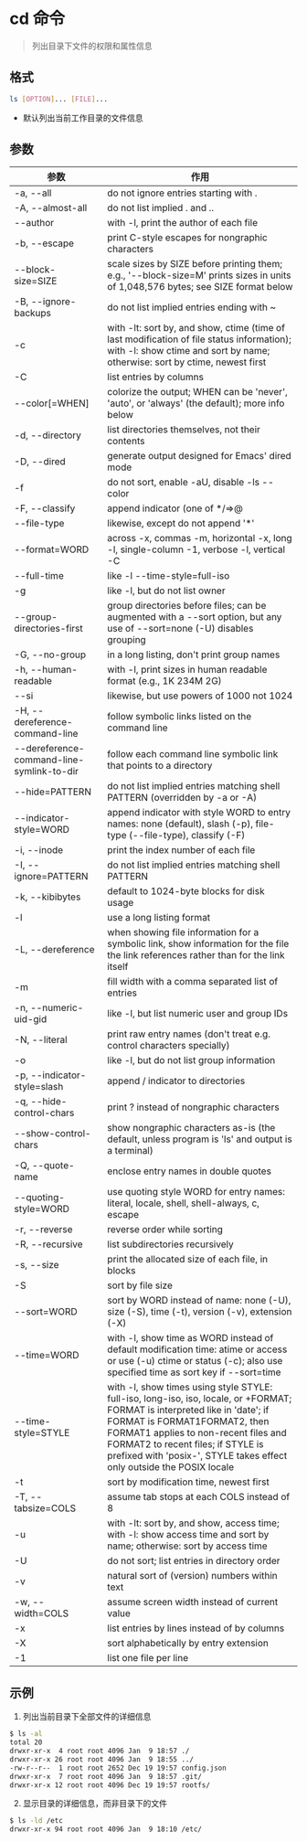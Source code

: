 # cd 命令

> 列出目录下文件的权限和属性信息

## 格式

```bash
ls [OPTION]... [FILE]...
```

- 默认列出当前工作目录的文件信息

## 参数

| 参数 | 作用 |
| --------- | --------- |
| -a, --all | do not ignore entries starting with . |
| -A, --almost-all | do not list implied . and .. |
| --author | with -l, print the author of each file |
| -b, --escape | print C-style escapes for nongraphic characters |
| --block-size=SIZE | scale sizes by SIZE before printing them; e.g., '--block-size=M' prints sizes in units of 1,048,576 bytes; see SIZE format below |
| -B, --ignore-backups | do not list implied entries ending with ~ |
| -c | with -lt: sort by, and show, ctime (time of last modification of file status information); with -l: show ctime and sort by name; otherwise: sort by ctime, newest first |
| -C | list entries by columns |
| --color[=WHEN] | colorize the output; WHEN can be 'never', 'auto', or 'always' (the default); more info below |
| -d, --directory | list directories themselves, not their contents |
| -D, --dired | generate output designed for Emacs' dired mode |
| -f | do not sort, enable -aU, disable -ls --color |
| -F, --classify | append indicator (one of */=>@|) to entries |
| --file-type | likewise, except do not append '*' |
| --format=WORD | across -x, commas -m, horizontal -x, long -l, single-column -1, verbose -l, vertical -C |
| --full-time | like -l --time-style=full-iso |
| -g | like -l, but do not list owner |
| --group-directories-first | group directories before files; can be augmented with a --sort option, but any use of --sort=none (-U) disables grouping |
| -G, --no-group | in a long listing, don't print group names |
| -h, --human-readable | with -l, print sizes in human readable format (e.g., 1K 234M 2G) |
| --si | likewise, but use powers of 1000 not 1024 |
| -H, --dereference-command-line | follow symbolic links listed on the command line |
| --dereference-command-line-symlink-to-dir | follow each command line symbolic link that points to a directory |
| --hide=PATTERN | do not list implied entries matching shell PATTERN (overridden by -a or -A) |
| --indicator-style=WORD | append indicator with style WORD to entry names: none (default), slash (-p), file-type (--file-type), classify (-F) |
| -i, --inode | print the index number of each file |
| -I, --ignore=PATTERN | do not list implied entries matching shell PATTERN |
| -k, --kibibytes | default to 1024-byte blocks for disk usage |
| -l | use a long listing format |
| -L, --dereference | when showing file information for a symbolic link, show information for the file the link references rather than for the link itself |
| -m | fill width with a comma separated list of entries |
| -n, --numeric-uid-gid | like -l, but list numeric user and group IDs |
| -N, --literal | print raw entry names (don't treat e.g. control characters specially) |
| -o | like -l, but do not list group information |
| -p, --indicator-style=slash | append / indicator to directories |
| -q, --hide-control-chars | print ? instead of nongraphic characters |
| --show-control-chars | show nongraphic characters as-is (the default, unless program is 'ls' and output is a terminal) |
| -Q, --quote-name | enclose entry names in double quotes |
| --quoting-style=WORD | use quoting style WORD for entry names: literal, locale, shell, shell-always, c, escape |
| -r, --reverse | reverse order while sorting |
| -R, --recursive | list subdirectories recursively |
| -s, --size | print the allocated size of each file, in blocks |
| -S | sort by file size |
| --sort=WORD | sort by WORD instead of name: none (-U), size (-S), time (-t), version (-v), extension (-X) |
| --time=WORD | with -l, show time as WORD instead of default modification time: atime or access or use (-u) ctime or status (-c); also use specified time as sort key if --sort=time |
| --time-style=STYLE | with -l, show times using style STYLE: full-iso, long-iso, iso, locale, or +FORMAT; FORMAT is interpreted like in 'date'; if FORMAT is FORMAT1<newline>FORMAT2, then FORMAT1 applies to non-recent files and FORMAT2 to recent files; if STYLE is prefixed with 'posix-', STYLE takes effect only outside the POSIX locale |
| -t | sort by modification time, newest first |
| -T, --tabsize=COLS | assume tab stops at each COLS instead of 8 |
| -u | with -lt: sort by, and show, access time; with -l: show access time and sort by name; otherwise: sort by access time |
| -U | do not sort; list entries in directory order |
| -v | natural sort of (version) numbers within text |
| -w, --width=COLS | assume screen width instead of current value |
| -x | list entries by lines instead of by columns |
| -X | sort alphabetically by entry extension |
| -1 | list one file per line |

## 示例

1. 列出当前目录下全部文件的详细信息

```bash
$ ls -al
total 20
drwxr-xr-x  4 root root 4096 Jan  9 18:57 ./
drwxr-xr-x 26 root root 4096 Jan  9 18:55 ../
-rw-r--r--  1 root root 2652 Dec 19 19:57 config.json
drwxr-xr-x  7 root root 4096 Jan  9 18:57 .git/
drwxr-xr-x 12 root root 4096 Dec 19 19:57 rootfs/
```

2. 显示目录的详细信息，而非目录下的文件

```bash
$ ls -ld /etc
drwxr-xr-x 94 root root 4096 Jan  9 18:10 /etc/
```
